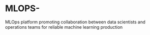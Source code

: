 # MLOPS-
MLOps platform promoting collaboration between data scientists and operations teams for reliable machine learning production
